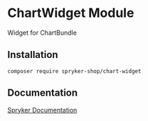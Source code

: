 # ChartWidget Module

Widget for ChartBundle

## Installation

```
composer require spryker-shop/chart-widget
```

## Documentation

[Spryker Documentation](https://academy.spryker.com)
